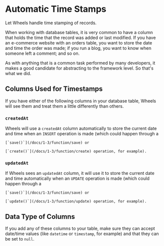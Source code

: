 # Automatic Time Stamps

Let Wheels handle time stamping of records.

When working with database tables, it is very common to have a column that holds the time that the record was added or last modified. If you have an e-commerce website with an orders table, you want to store the date and time the order was made; if you run a blog, you want to know when someone left a comment; and so on.

As with anything that is a common task performed by many developers, it makes a good candidate for abstracting to the framework level. So that's what we did.

## Columns Used for Timestamps

If you have either of the following columns in your database table, Wheels will see them and treat them a little differently than others.

### `createdAt`

Wheels will use a `createdAt` column automatically to store the current date and time when an `INSERT` operation is made (which could happen through a 

	[`save()`](/docs/1-3/function/save) or 

	[`create()`](/docs/1-3/function/create) operation, for example).

### `updatedAt`

If Wheels sees an `updatedAt` column, it will use it to store the current date and time automatically when an `UPDATE` operation is made (which could happen through a 

	[`save()`](/docs/1-3/function/save) or 

	[`update()`](/docs/1-3/function/update) operation, for example).

## Data Type of Columns

If you add any of these columns to your table, make sure they can accept date/time values (like `datetime` or `timestamp`, for example) and that they can be set to `null`.

